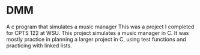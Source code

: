 # DMM
A c program that simulates a music manager
This was a project I completed for CPTS 122 at WSU. This project simulates a music manager in C. It was mostly practice in planning a larger project in C, using test functions and practicing with linked lists.
